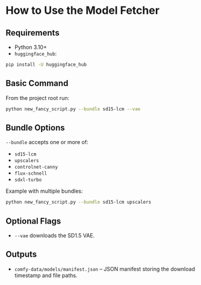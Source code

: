 # How to Use the Model Fetcher

## Requirements
- Python 3.10+
- `huggingface_hub`:
```bash
pip install -U huggingface_hub
```

## Basic Command
From the project root run:
```bash
python new_fancy_script.py --bundle sd15-lcm --vae 
```

## Bundle Options
`--bundle` accepts one or more of:
- `sd15-lcm`
- `upscalers`
- `controlnet-canny`
- `flux-schnell`
- `sdxl-turbo`

Example with multiple bundles:
```bash
python new_fancy_script.py --bundle sd15-lcm upscalers
```

## Optional Flags
- `--vae` downloads the SD1.5 VAE.

## Outputs
- `comfy-data/models/manifest.json` – JSON manifest storing the download timestamp and file paths.
